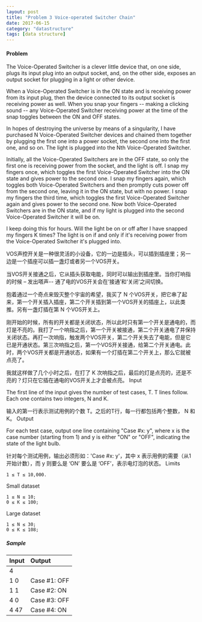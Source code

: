 ```yaml
---
layout: post
title: "Problem 3 Voice-operated Switcher Chain"
date: 2017-06-15
category: "datastructure" 
tags: [data structure]
---
```


#### Problem

The Voice-Operated Switcher is a clever little device that, on one side, plugs its input plug into an output socket, and, on the other side, exposes an output socket for plugging in a light or other device.

When a Voice-Operated Switcher is in the ON state and is receiving power from its input plug, then the device connected to its output socket is receiving power as well. When you snap your fingers -- making a clicking sound -- any Voice-Operated Switcher receiving power at the time of the snap toggles between the ON and OFF states.

In hopes of destroying the universe by means of a singularity, I have purchased N Voice-Operated Switcher devices and chained them together by plugging the first one into a power socket, the second one into the first one, and so on. The light is plugged into the Nth Voice-Operated Switcher.

Initially, all the Voice-Operated Switchers are in the OFF state, so only the first one is receiving power from the socket, and the light is off. I snap my fingers once, which toggles the first Voice-Operated Switcher into the ON state and gives power to the second one. I snap my fingers again, which toggles both Voice-Operated Switchers and then promptly cuts power off from the second one, leaving it in the ON state, but with no power. I snap my fingers the third time, which toggles the first Voice-Operated Switcher again and gives power to the second one. Now both Voice-Operated Switchers are in the ON state, and if my light is plugged into the second Voice-Operated Switcher it will be on.

I keep doing this for hours. Will the light be on or off after I have snapped my fingers K times? The light is on if and only if it's receiving power from the Voice-Operated Switcher it's plugged into.


VOS声控开关是一种很灵活的小设备，它的一边是插头，可以插到插座里；另一边是一个插座可以插一盏灯或者另一个VOS开关。

当VOS开关接通之后，它从插头获取电能，同时可以输出到插座里。当你打响指的时候 – 发出嗒声-- 通了电的VOS开关会在‘接通’和‘关闭’之间切换。

抱着通过一个奇点来毁灭整个宇宙的希望，我买了 N 个VOS开关，把它串了起来，第一个开关插入插座，第二个开关插到第一个VOS开关的插座上，以此类推。另有一盏灯插在第 N 个VOS开关上。

刚开始的时候，所有的开关都是关闭状态，所以此时只有第一个开关是通电的，而灯是不亮的。我打了一个响指之后，第一个开关被接通，第二个开关通电了并保持关闭状态。再打一次响指，触发两个VOS开关，第二个开关失去了电能，但是它已是开通状态。第三次响指之后，第一个VOS开关接通，给第二个开关通电。此时，两个VOS开关都是开通状态，如果有一个灯插在第二个开关上，那么它就被点亮了。

我就这样做了几个小时之后，在打了 K 次响指之后，最后的灯是点亮的，还是不亮的？灯只在它插在通电的VOS开关上才会被点亮。
Input

The first line of the input gives the number of test cases, T. T lines follow. Each one contains two integers, N and K.

输入的第一行表示测试用例的个数 T。之后的T行，每一行都包括两个整数， N 和 K。
Output

For each test case, output one line containing "Case #x: y", where x is the case number (starting from 1) and y is either "ON" or "OFF", indicating the state of the light bulb.

针对每个测试用例，输出必须形如：'Case #x: y'，其中 x 表示用例的需要（从1开始计数），而 y 则要么是 ‘ON’ 要么是 ‘OFF’，表示电灯泡的状态。
Limits

    1 ≤ T ≤ 10,000.

Small dataset

    1 ≤ N ≤ 10;
    0 ≤ K ≤ 100;

Large dataset

    1 ≤ N ≤ 30;
    0 ≤ K ≤ 108;

##### Sample

| Input | Output |
| :--------- | :-------- |
| 4 ||
| 1 0 | Case #1: OFF |
| 1 1 | Case #2: ON |
| 4 0 | Case #3: OFF |
| 4 47 | Case #4: ON |
